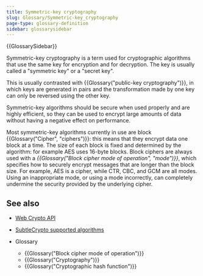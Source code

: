 ```yaml
---
title: Symmetric-key cryptography
slug: Glossary/Symmetric-key_cryptography
page-type: glossary-definition
sidebar: glossarysidebar
---
```


{{GlossarySidebar}}

Symmetric-key cryptography is a term used for cryptographic algorithms that use the same key for encryption and for decryption. The key is usually called a "symmetric key" or a "secret key".

This is usually contrasted with {{Glossary("public-key cryptography")}}, in which keys are generated in pairs and the transformation made by one key can only be reversed using the other key.

Symmetric-key algorithms should be secure when used properly and are highly efficient, so they can be used to encrypt large amounts of data without having a negative effect on performance.

Most symmetric-key algorithms currently in use are block {{Glossary("Cipher", "ciphers")}}: this means that they encrypt data one block at a time. The size of each block is fixed and determined by the algorithm: for example AES uses 16-byte blocks. Block ciphers are always used with a _{{Glossary("Block cipher mode of operation", "mode")}}_, which specifies how to securely encrypt messages that are longer than the block size. For example, AES is a cipher, while CTR, CBC, and GCM are all modes. Using an inappropriate mode, or using a mode incorrectly, can completely undermine the security provided by the underlying cipher.

## See also

- [Web Crypto API](/en-US/docs/Web/API/Web_Crypto_API)
- [SubtleCrypto supported algorithms](/en-US/docs/Web/API/SubtleCrypto#supported_algorithms)
- Glossary

  - {{Glossary("Block cipher mode of operation")}}
  - {{Glossary("Cryptography")}}
  - {{Glossary("Cryptographic hash function")}}
